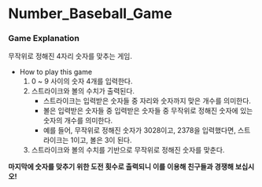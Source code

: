 # Number_Baseball_Game

### Game Explanation
무작위로 정해진 4자리 숫자를 맞추는 게임.

* How to play this game  
  1. 0 ~ 9 사이의 숫자 4개를 입력한다.
  2. 스트라이크와 볼의 수치가 출력된다.
      - 스트라이크는 입력받은 숫자들 중 자리와 숫자까지 맞은 개수를 의미한다.
      - 볼은 입력받은 숫자들 중 입력받은 숫자들 중 무작위로 정해진 숫자에 있는 숫자의 개수를 의미한다.
      - 예를 들어, 무작위로 정해진 숫자가 3028이고, 2378을 입력했다면, 스트라이크는 1이고, 볼은 3이 된다.
  3. 스트라이크와 볼의 수치를 기반으로 무작위로 정해진 숫자를 맞춘다.  

  
**마지막에 숫자를 맞추기 위한 도전 횟수로 출력되니 이를 이용해 친구들과 경쟁해 보십시오!**
